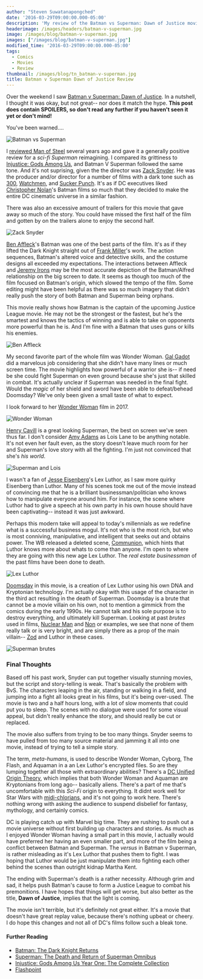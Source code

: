 ```yaml
---
author: "Steven Suwatanapongched"
date: '2016-03-29T09:00:00.000-05:00'
description: 'My review of the Batman vs Superman: Dawn of Justice movie. With spoilers.'
headerimage: /images/headers/batman-v-superman.jpg
image: /images/blog/batman-v-superman.jpg
images: ["/images/blog/batman-v-superman.jpg"]
modified_time: '2016-03-29T09:00:00.000-05:00'
tags:
  - Comics
  - Movies
  - Review
thumbnail: /images/blog/tn_batman-v-superman.jpg
title: Batman v Superman Dawn of Justice Review
---
```



Over the weekend I saw [Batman v Superman: Dawn of Justice](http://www.imdb.com/title/tt2975590/). In a nutshell, I thought it was okay, but not great-- nor does it match the hype.  **This post does contain SPOILERS, so don't read any further if you haven't seen it yet or don't mind!**

You've been warned....

![Batman vs Superman](/images/blog/batman-v-superman.jpg)

I [reviewed Man of Steel](/2013/06/man-of-steel-review) several years ago and gave it a generally positive review for a *sci-fi Superman* reimagining. I compared its grittiness to [Injustice: Gods Among Us](https://en.wikipedia.org/wiki/Injustice:_Gods_Among_Us), and Batman V Superman followed the same tone. And it's not suprising, given the the director was [Zack Snyder](http://www.imdb.com/name/nm0811583/). He was the producer and/or director for a number of films with a dark tone such as [300](http://www.imdb.com/title/tt0416449/), [Watchmen](http://www.imdb.com/title/tt0409459/), and [Sucker Punch](http://www.imdb.com/title/tt0978764/). It's as if DC executives liked [Christopher Nolan](http://www.imdb.com/name/nm0634240/)'s Batman films so much that they decided to make the entire DC cinematic universe in a similar fashion.

There was also an excessive amount of trailers for this movie that gave away so much of the story. You could have missed the first half of the film and gotten by on the trailers alone to enjoy the second half.

![Zack Snyder](/images/blog/zack-snyder.jpg)

[Ben Affleck](http://www.imdb.com/name/nm0000255/)'s Batman was one of the best parts of the film. It's as if they lifted the Dark Knight straight out of [Frank Miller](http://www.imdb.com/name/nm0588340/)'s work. The action sequences, Batman's altered voice and detective skills, and the costume designs all exceeded my expectations. The interactions between Affleck and [Jeremy Irons](http://www.imdb.com/name/nm0000460/) may be the most accurate depiction of the Batman/Alfred relationship on the big screen to date. It seems as though too much of the film focused on Batman's origin, which slowed the tempo of the film. Some editing might have been helpful as there was so much imagery that didn't really push the story of both Batman and Superman being orphans.

This movie really shows how Batman is the captain of the upcoming Justice League movie. He may not be the strongest or the fastest, but he's the smartest and knows the tactics of winning and is able to take on opponents more powerful than he is. And I'm fine with a Batman that uses guns or kills his enemies.

![Ben Affleck](/images/blog/ben-affleck.jpg)

My second favorite part of the whole film was Wonder Woman. [Gal Gadot](http://www.imdb.com/name/nm2933757/) did a marvelous job considering that she didn't have many lines or much screen time. The movie highlights how powerful of a warrior she is-- if need be she could fight Superman on even ground because she's just that skilled in combat. It's actually unclear if Superman was needed in the final fight. Would the *magic* of her shield and sword have been able to defeat/behead Doomsday? We've only been given a small taste of what to expect.

I look forward to her [Wonder Woman](http://www.imdb.com/title/tt0451279/) film in 2017.

![Wonder Woman](/images/blog/wonder-woman-gal-gadot.jpg)

[Henry Cavill](http://www.imdb.com/name/nm0147147/) is a great looking Superman, the best on screen we've seen thus far. I don't consider [Amy Adams](http://www.imdb.com/name/nm0010736/) as Lois Lane to be anything notable. It's not even her fault even, as the story doesn't leave much room for her and Superman's love story with all the fighting. I'm just not convinced that she's *his world*.

![Superman and Lois](/images/blog/bvs_superman_lois_lane.jpg)

I wasn't a fan of [Jesse Eisenberg](http://www.imdb.com/name/nm0251986/)'s Lex Luthor, as I saw more quirky Eisenberg than Luthor. Many of his scenes took me out of the movie instead of convincing me that he is a brilliant businessman/politician who knows how to manipulate everyone around him. For instance, the scene where Luthor had to give a speech at his own party in his own house should have been captivating-- instead it was just awkward.

Perhaps this modern take will appeal to today's millennials as we redefine what is a successful business mogul. It's not who is the most rich, but who is most conniving, manipulative, and intelligent that seeks out and obtains power. The WB released a deleted scene, [Communion](https://www.youtube.com/watch?v=s-MUzvASr8s), which hints that Luthor knows more about whats to come than anyone. I'm open to where they are going with this new age Lex Luthor. The *real estate businessman* of the past films have been done to death.

![Lex Luthor](/images/blog/lex-luthor-jesse-eisenberg.jpg)

[Doomsday](https://en.wikipedia.org/wiki/Doomsday_(comics)) in this movie, is a creation of Lex Luthor using his own DNA and Kryptonian technology. I'm actually okay with this usage of the character in the third act resulting in the death of Superman. Doomsday is a brute that cannot be a movie villain on his own, not to mention a gimmick from the comics during the early 1990s. He cannot talk and his sole purpose is to destroy everything, and ultimately kill Superman. Looking at past *brutes* used in films, [Nuclear Man](http://superman.wikia.com/wiki/Nuclear_Man) and [Non](http://superman.wikia.com/wiki/Non) or examples, we see that none of them really talk or is very bright, and are simply there as a prop of the main villain-- [Zod](https://en.wikipedia.org/wiki/General_Zod) and Luthor in these cases.

![Superman brutes](/images/blog/superman-brute-villains.jpg)

### Final Thoughts

Based off his past work, Snyder can put together visually stunning movies, but the script and story-telling is weak. That's basically the problem with BvS. The characters leaping in the air, standing or walking in a field, and jumping into a fight all looks great in his films, but it's being over-used. The movie is two and a half hours long, with a lot of slow moments that could put you to sleep. The scenes with no dialogue were used for some visual appeal, but didn't really enhance the story, and should really be cut or replaced.

The movie also suffers from trying to be too many things. Snyder seems to have pulled from too many source material and jamming it all into one movie, instead of trying to tell a simple story.

The term, *meta-humans*, is used to describe Wonder Woman, Cyborg, The Flash, and Aquaman in a an Lex Luthor's encrypted files. So are they lumping together all those with extraordinary abilities? There's a [DC Unified Origin Theory](https://www.youtube.com/watch?v=l_IlBq7j7oQ), which implies that both Wonder Woman and Aquaman are Kryptonians from long ago-- basically aliens. There's a part of me that's uncomfortable with this *Sci-Fi* origin to everything. It didnt work well for Star Wars with [midi-chlorians](http://starwars.wikia.com/wiki/Midi-chlorian), and it's not going to work here. There's nothing wrong with asking the audience to suspend disbelief for fantasy, mythology, and certainly comics.

DC is playing catch up with Marvel big time. They are rushing to push out a movie universe without first building up characters and stories. As much as I enjoyed Wonder Woman having a small part in this movie, I actually would have preferred her having an even smaller part, and more of the film being a conflict between Batman and Superman. The *versus* in Batman v Superman, is rather misleading as it's Lex Luthor that pushes them to fight. I was hoping that Luthor would be just manipulate them into fighting each other behind the scenes than outright kidnap Martha Kent.

The ending with Superman's death is a rather necessity. Although grim and sad, it helps push Batman's cause to form a Justice League to combat his premonitions. I have hopes that things will get worse, but also better as the title, **Dawn of Justice**, implies that the light is coming.

The movie isn't terrible, but it's definitely not great either. It's a movie that doesn't have great replay value, because there's nothing upbeat or cheery. I do hope this changes and not all of DC's films follow such a bleak tone.

#### Further Reading

* [Batman: The Dark Knight Returns](http://amzn.to/1UYSXV1)
* [Superman: The Death and Return of Superman Omnibus](http://amzn.to/22WirFj)
* [Injustice: Gods Among Us Year One: The Complete Collection](http://amzn.to/1Tfzkbw)
* [Flashpoint](http://amzn.to/22Wizog)
